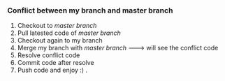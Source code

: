 ### Conflict between my branch and master branch

1. Checkout to *master branch*
2. Pull latested code of *master branch*
3. Checkout again to my branch 
4. Merge my branch with *master branch* ---> will see the conflict code
5. Resolve conflict code
6. Commit code after resolve 
7. Push code and enjoy :) .